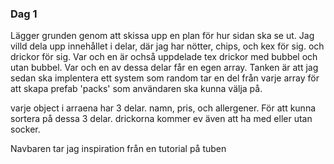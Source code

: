 ### Dag 1
Lägger grunden genom att skissa upp en plan för hur sidan ska se ut. Jag villd dela upp innehållet i delar, där jag har nötter, chips, och kex för sig. och drickor för sig. Var och en är ochså uppdelade tex drickor med bubbel och utan bubbel. Var och en av dessa delar får en egen array. Tanken är att jag sedan ska implentera ett system som random tar en del från varje array för att skapa prefab 'packs' som användaren ska kunna välja på. 

varje object i arraena har 3 delar. namn, pris, och allergener. För att kunna sortera på dessa 3 delar. drickorna kommer ev även att ha med eller utan socker. 

Navbaren tar jag inspiration från en tutorial på tuben